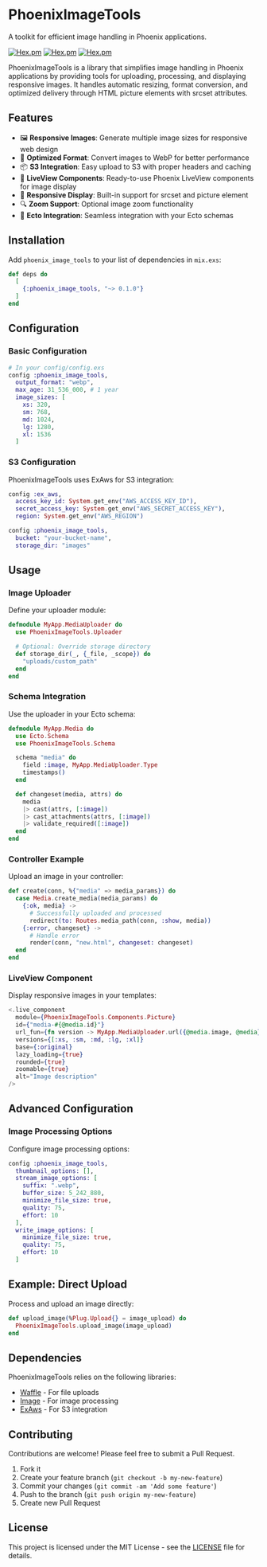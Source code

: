 # PhoenixImageTools

A toolkit for efficient image handling in Phoenix applications.

[![Hex.pm](https://img.shields.io/hexpm/v/phoenix_image_tools.svg)](https://hex.pm/packages/phoenix_image_tools)
[![Hex.pm](https://img.shields.io/hexpm/dt/phoenix_image_tools.svg)](https://hex.pm/packages/phoenix_image_tools)
[![Hex.pm](https://img.shields.io/hexpm/l/phoenix_image_tools.svg)](https://hex.pm/packages/phoenix_image_tools)

PhoenixImageTools is a library that simplifies image handling in Phoenix applications by providing tools for uploading, processing, and displaying responsive images. It handles automatic resizing, format conversion, and optimized delivery through HTML picture elements with srcset attributes.

## Features

- 🖼️ **Responsive Images**: Generate multiple image sizes for responsive web design
- 🚀 **Optimized Format**: Convert images to WebP for better performance
- 📦 **S3 Integration**: Easy upload to S3 with proper headers and caching
- 🧩 **LiveView Components**: Ready-to-use Phoenix LiveView components for image display
- 📱 **Responsive Display**: Built-in support for srcset and picture element
- 🔍 **Zoom Support**: Optional image zoom functionality
- 🔄 **Ecto Integration**: Seamless integration with your Ecto schemas

## Installation

Add `phoenix_image_tools` to your list of dependencies in `mix.exs`:

```elixir
def deps do
  [
    {:phoenix_image_tools, "~> 0.1.0"}
  ]
end
```

## Configuration

### Basic Configuration

```elixir
# In your config/config.exs
config :phoenix_image_tools,
  output_format: "webp",
  max_age: 31_536_000, # 1 year
  image_sizes: [
    xs: 320,
    sm: 768,
    md: 1024,
    lg: 1280,
    xl: 1536
  ]
```

### S3 Configuration

PhoenixImageTools uses ExAws for S3 integration:

```elixir
config :ex_aws,
  access_key_id: System.get_env("AWS_ACCESS_KEY_ID"),
  secret_access_key: System.get_env("AWS_SECRET_ACCESS_KEY"),
  region: System.get_env("AWS_REGION")

config :phoenix_image_tools,
  bucket: "your-bucket-name",
  storage_dir: "images"
```

## Usage

### Image Uploader

Define your uploader module:

```elixir
defmodule MyApp.MediaUploader do
  use PhoenixImageTools.Uploader

  # Optional: Override storage directory
  def storage_dir(_, {_file, _scope}) do
    "uploads/custom_path"
  end
end
```

### Schema Integration

Use the uploader in your Ecto schema:

```elixir
defmodule MyApp.Media do
  use Ecto.Schema
  use PhoenixImageTools.Schema

  schema "media" do
    field :image, MyApp.MediaUploader.Type
    timestamps()
  end

  def changeset(media, attrs) do
    media
    |> cast(attrs, [:image])
    |> cast_attachments(attrs, [:image])
    |> validate_required([:image])
  end
end
```

### Controller Example

Upload an image in your controller:

```elixir
def create(conn, %{"media" => media_params}) do
  case Media.create_media(media_params) do
    {:ok, media} ->
      # Successfully uploaded and processed
      redirect(to: Routes.media_path(conn, :show, media))
    {:error, changeset} ->
      # Handle error
      render(conn, "new.html", changeset: changeset)
  end
end
```

### LiveView Component

Display responsive images in your templates:

```heex
<.live_component
  module={PhoenixImageTools.Components.Picture}
  id={"media-#{@media.id}"}
  url_fun={fn version -> MyApp.MediaUploader.url({@media.image, @media}, version) end}
  versions={[:xs, :sm, :md, :lg, :xl]}
  base={:original}
  lazy_loading={true}
  rounded={true}
  zoomable={true}
  alt="Image description"
/>
```

## Advanced Configuration

### Image Processing Options

Configure image processing options:

```elixir
config :phoenix_image_tools,
  thumbnail_options: [],
  stream_image_options: [
    suffix: ".webp",
    buffer_size: 5_242_880,
    minimize_file_size: true,
    quality: 75,
    effort: 10
  ],
  write_image_options: [
    minimize_file_size: true,
    quality: 75,
    effort: 10
  ]
```

## Example: Direct Upload

Process and upload an image directly:

```elixir
def upload_image(%Plug.Upload{} = image_upload) do
  PhoenixImageTools.upload_image(image_upload)
end
```

## Dependencies

PhoenixImageTools relies on the following libraries:

- [Waffle](https://github.com/elixir-waffle/waffle) - For file uploads
- [Image](https://github.com/elixir-image/image) - For image processing
- [ExAws](https://github.com/ex-aws/ex_aws) - For S3 integration

## Contributing

Contributions are welcome! Please feel free to submit a Pull Request.

1. Fork it
2. Create your feature branch (`git checkout -b my-new-feature`)
3. Commit your changes (`git commit -am 'Add some feature'`)
4. Push to the branch (`git push origin my-new-feature`)
5. Create new Pull Request

## License

This project is licensed under the MIT License - see the [LICENSE](LICENSE) file for details.
